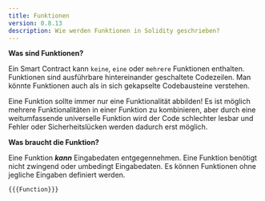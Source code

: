 ```yaml
---
title: Funktionen
version: 0.8.13
description: Wie werden Funktionen in Solidity geschrieben?
---
```


**Was sind Funktionen?**

Ein Smart Contract kann `keine`, `eine` oder `mehrere` Funktionen enthalten. Funktionen sind ausführbare hintereinander geschaltete Codezeilen. Man könnte Funktionen auch als in sich gekapselte Codebausteine verstehen. 

Eine Funktion sollte immer nur eine Funktionalität abbilden! Es ist möglich mehrere Funktionalitäten in einer Funktion zu kombinieren, aber durch eine weitumfassende universelle Funktion wird der Code schlechter lesbar und Fehler oder Sicherheitslücken werden dadurch erst möglich.  

**Was braucht die Funktion?**

Eine Funktion ***kann*** Eingabedaten entgegennehmen. Eine Funktion benötigt nicht zwingend oder umbedingt Eingabedaten. Es können Funktionen ohne jegliche Eingaben definiert werden.  


```solidity
{{{Function}}}
```
